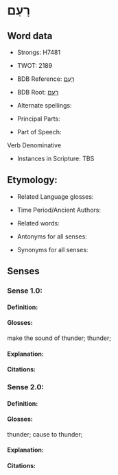 # רָעַם

<!-- Status: S2="NeedsEdits" -->
<!-- Lexica used for edits:   -->

## Word data

* Strongs: H7481

* TWOT: 2189

* BDB Reference: [רָעַם](rc://en/bdb/dict/t.do.ac)

* BDB Root: [רעם](rc://en/bdb/dict/t.do.aa)

* Alternate spellings:

* Principal Parts:

* Part of Speech:

Verb Denominative

* Instances in Scripture: TBS

## Etymology:

* Related Language glosses:

* Time Period/Ancient Authors:

* Related words:

* Antonyms for all senses:

* Synonyms for all senses:

## Senses

### Sense 1.0:

#### Definition:

#### Glosses:

make the sound of thunder; thunder; 

#### Explanation:

#### Citations:



### Sense 2.0:

#### Definition:

#### Glosses:

thunder; cause to thunder; 

#### Explanation:

#### Citations:



